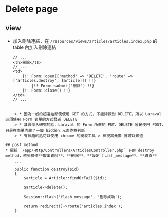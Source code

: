 # Delete page

## view
* 加入刪除連結，在 `/resources/views/articles/articles.index.php` 的 table 內加入刪除連結

	```
	// ...
	<th>刪除</th>
	// ...
	<td>
		{!! Form::open(['method' => 'DELETE', 'route' => ['articles.destroy', $article]]) !!}
			{!! Form::submit('刪除') !!}
		{!! Form::close() !!}
	</td>
	// ...
```

	> * 因為一般的超連結都使使用 GET 的方式，不能夠做到 DELETE，所以 Laraval 必須使用 Form 表單的方式發送 DELETE
	> * 其實深入研究的話，Laraval 的 Form 所做的 PUT、DELETE 皆是使用 POST，只是在表單內藏了一個 hidden 元素作為判斷
	> * 有興趣的話可以使用 chrome 的開發工具 > 檢視其元素 就可以知道

## post method
* 編輯 `/app/Http/Controllers/ArticlesController.php` 下的 destroy method，依步驟作**取出資料**、**刪除**、**設定 flash_message**、**導頁**

	```
	public function destroy($id)
	{
		$article = Article::findOrFail($id);

		$article->delete();

		Session::flash('flash_message', '刪除成功');

		return redirect()->route('articles.index');
	}
```
